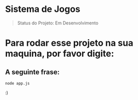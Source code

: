 <h1>Sistema de Jogos</h1>

> Status do Projeto: Em Desenvolvimento

# Para rodar esse projeto na sua maquina, por favor digite:

## A seguinte frase:

```node app.js```


:)
